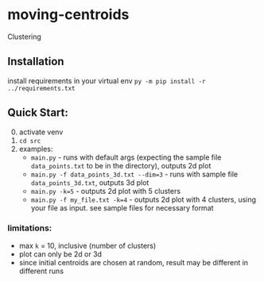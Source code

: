# moving-centroids
Clustering 

## Installation
install requirements in your virtual env 
`py -m pip install -r ../requirements.txt`

## Quick Start:
0. activate venv
1. `cd src`
2. examples: 
    - `main.py` - runs with default args (expecting the sample file `data_points.txt` to be in the directory), outputs 2d plot
    - `main.py -f data_points_3d.txt --dim=3` - runs with sample file `data_points_3d.txt`, outputs 3d plot
    - `main.py -k=5` - outputs 2d plot with 5 clusters
    - `main.py -f my_file.txt -k=4` - outputs 2d plot with 4 clusters, using your file as input. see sample files for necessary format

### limitations:
- max `k` = 10, inclusive (number of clusters)
- plot can only be 2d or 3d
- since initial centroids are chosen at random, result may be different in different runs


